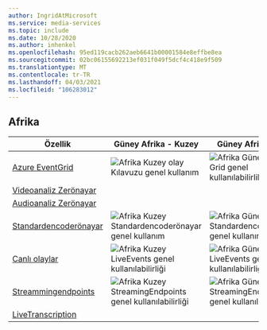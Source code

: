 ```yaml
---
author: IngridAtMicrosoft
ms.service: media-services
ms.topic: include
ms.date: 10/28/2020
ms.author: inhenkel
ms.openlocfilehash: 95ed119cacb262aeb6641b00001584e8effbe8ea
ms.sourcegitcommit: 02bc06155692213ef031f049f5dcf4c418e9f509
ms.translationtype: MT
ms.contentlocale: tr-TR
ms.lasthandoff: 04/03/2021
ms.locfileid: "106283012"
---
```

<!--Feature availability in region-->

## <a name="africa"></a>Afrika

| Özellik| Güney Afrika - Kuzey | Güney Afrika - Batı |
| --- | --- | --- |
| [Azure EventGrid](../monitoring/reacting-to-media-services-events.md) | ![Afrika Kuzey olay Kılavuzu genel kullanım](../media/azure-clouds-regions/ga.svg) | ![Afrika Güney Event Grid genel kullanılabilirlik](../media/azure-clouds-regions/ga.svg) |
| [Videoanaliz Zerönayar](../analyze-video-audio-files-concept.md) |  |  |
| [Audioanaliz Zerönayar](../analyze-video-audio-files-concept.md) | |  |
| [Standardencoderönayar](../encode-concept.md) | ![Afrika Kuzey Standardencoderönayar genel kullanım](../media/azure-clouds-regions/ga.svg) | ![Afrika Güney Standardencoderönayar genel kullanım](../media/azure-clouds-regions/ga.svg) |
| [Canlı olaylar](../stream-live-streaming-concept.md) | ![Afrika Kuzey LiveEvents genel kullanılabilirliği](../media/azure-clouds-regions/ga.svg) | ![Afrika Güney LiveEvents genel kullanılabilirliği](../media/azure-clouds-regions/ga.svg) |
| [Streammingendpoints](../stream-streaming-endpoint-concept.md) | ![Afrika Kuzey StreamingEndpoints genel kullanılabilirliği](../media/azure-clouds-regions/ga.svg) | ![Afrika Güney StreamingEndpoints genel kullanılabilirliği](../media/azure-clouds-regions/ga.svg) |
| [LiveTranscription](../live-event-live-transcription-how-to.md) |  |  |

